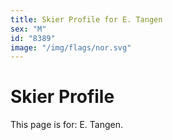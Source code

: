 ```yaml
---
title: Skier Profile for E. Tangen
sex: "M"
id: "8389"
image: "/img/flags/nor.svg" 
---
```


# Skier Profile

This page is for: E. Tangen.
    